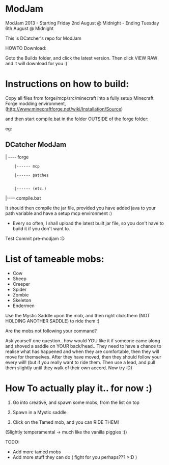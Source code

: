 ModJam
======
ModJam 2013 - Starting Friday 2nd August @ Midnight
            - Ending Tuesday 6th August @ Midnight
            
This is DCatcher's repo for ModJam


HOWTO Download:

Goto the Builds folder, and click the latest version. Then click VIEW RAW and it will download for you :)


Instructions on how to build:
===============================
Copy all files from forge/mcp/src/minecraft into a fully setup Minecraft Forge modding environment, 
(http://www.minecraftforge.net/wiki/Installation/Source)

and then start compile.bat in the folder OUTSIDE of the forge folder:

eg:




DCatcher ModJam
--------------------
| ---- forge
        
        |------ mcp
        
        |------ patches
        
        
        |------ (etc.)


|---- compile.bat

It should then compile the jar file, provided you have added java to your path variable and have a setup mcp environment :)

+ Every so often, I shall upload the latest built jar file, so you don't have to build it if you don't want to.

Test Commit pre-modjam :D

List of tameable mobs:
===========================
- Cow
- Sheep
- Creeper
- Spider
- Zombie
- Skeleton
- Endermen


Use the Mystic Saddle upon the mob, and then right click them (NOT HOLDING ANOTHER SADDLE) to ride them :)

Are the mobs not following your command?

Ask yourself one question.. how would YOU like it if someone came along and shoved a saddle on YOUR back/head.. They need to have a chance to realise what has happened and when they are comfortable, then they will move for themselves. After they have moved, then they should follow your every will!
(but if you really want to ride them. Then use a lead, and pull them slightly until they walk of their own accord. Now try :D)





How To actually play it.. for now :)
=======================================
1) Go into creative, and spawn some mobs, from the list on top

2) Spawn in a Mystic saddle

3) Click on the Tamed mob, and you can RIDE THEM!

(Slightly temperamental -> much like the vanilla piggies :))


TODO:
- Add more tamed mobs
- Add more stuff they can do ( fight for you perhaps??? >:D )
